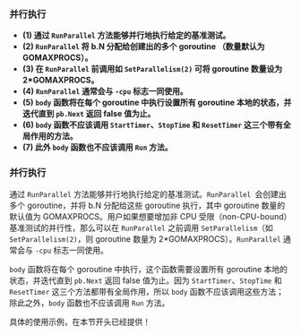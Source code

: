 ### 并行执行

- **(1) 通过 `RunParallel` 方法能够并行地执行给定的基准测试。**
- **(2) `RunParallel` 将 b.N 分配给创建出的多个 goroutine （数量默认为 GOMAXPROCS）。**
- **(3) 在 `RunParallel` 前调用如 `SetParallelism(2)` 可将 goroutine 数量设为 2*GOMAXPROCS。**
- **(4) `RunParallel` 通常会与 `-cpu` 标志一同使用。**
- **(5) `body` 函数将在每个 goroutine 中执行设置所有 goroutine 本地的状态，并迭代直到 `pb.Next` 返回 false 值为止。**
- **(6) `body` 函数不应该调用 `StartTimer`、`StopTime` 和 `ResetTimer` 这三个带有全局作用的方法。**
- **(7) 此外 `body` 函数也不应该调用 `Run` 方法。**

### 并行执行

通过 `RunParallel` 方法能够并行地执行给定的基准测试。`RunParallel `会创建出多个 goroutine，并将 b.N 分配给这些 goroutine 执行，其中 goroutine 数量的默认值为 GOMAXPROCS。用户如果想要增加非 CPU 受限（non-CPU-bound）基准测试的并行性，那么可以在 `RunParallel` 之前调用 `SetParallelism`（如 `SetParallelism(2)`，则 goroutine 数量为 2*GOMAXPROCS）。`RunParallel` 通常会与 `-cpu` 标志一同使用。

`body` 函数将在每个 goroutine 中执行，这个函数需要设置所有 goroutine 本地的状态，并迭代直到 `pb.Next` 返回 false 值为止。因为 `StartTimer`、`StopTime` 和 `ResetTimer` 这三个方法都带有全局作用，所以 `body` 函数不应该调用这些方法； 除此之外，`body` 函数也不应该调用 `Run` 方法。

具体的使用示例，在本节开头已经提供！
